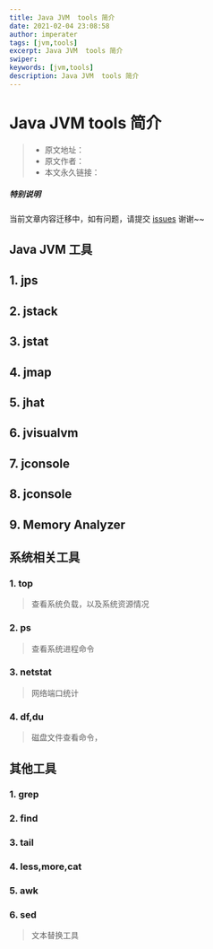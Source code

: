 ```yaml
---
title: Java JVM  tools 简介
date: 2021-02-04 23:08:58
author: imperater
tags: [jvm,tools]
excerpt: Java JVM  tools 简介
swiper:
keywords: [jvm,tools]
description: Java JVM  tools 简介
---
```


# Java JVM  tools 简介

> * 原文地址：[]()
> * 原文作者：[]()
> * 本文永久链接：[]()

##### **特别说明**

当前文章内容迁移中，如有问题，请提交 [issues](https://github.com/Starrier/starrier.github.io/issues) 谢谢~~

## Java JVM 工具

## 1. jps

## 2. jstack

## 3. jstat

## 4. jmap

## 5. jhat

## 6. jvisualvm

## 7. jconsole

## 8. jconsole

## 9. Memory Analyzer

## 系统相关工具

### 1. top

> 查看系统负载，以及系统资源情况

### 2. ps

> 查看系统进程命令

### 3. netstat

> 网络端口统计

### 4. df,du

> 磁盘文件查看命令，

## 其他工具

### 1. grep

### 2. find

### 3. tail

### 4. less,more,cat

### 5. awk

### 6. sed

> 文本替换工具
